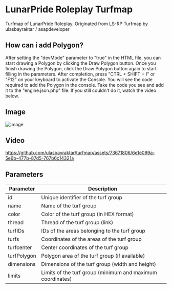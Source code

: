 # LunarPride Roleplay Turfmap

Turfmap of LunarPride Roleplay. Originated from LS-RP Turfmap by ulasbayraktar / asapdeveloper

## How can i add Polygon?

After setting the "devMode" parameter to "true" in the HTML file, you can start drawing a Polygon by clicking the Draw Polygon button. Once you finish drawing the Polygon, click the Draw Polygon button again to start filling in the parameters. After completion, press "CTRL + SHIFT + I" or "F12" on your keyboard to activate the Console. You will see the code required to add the Polygon in the console. Take the code you see and add it to the "engine.json.php" file. If you still couldn't do it, watch the video below.

## Image



![image](https://github.com/ulasbayraktar/turfmap/assets/73671806/fbbf0045-d9bf-4420-b085-ed411590687e)


## Video

https://github.com/ulasbayraktar/turfmap/assets/73671806/6e1e099a-5e6b-477b-87d5-767b6c14321a

## Parameters

| Parameter    | Description                                       |
|--------------|---------------------------------------------------|
| id           | Unique identifier of the turf group                |
| name         | Name of the turf group                             |
| color        | Color of the turf group (in HEX format)            |
| thread       | Thread of the turf group (link)   |
| turfIDs      | IDs of the areas belonging to the turf group       |
| turfs        | Coordinates of the areas of the turf group         |
| turfcenter   | Center coordinates of the turf group               |
| turfPolygon  | Polygon area of the turf group (if available)      |
| dimensions   | Dimensions of the turf group (width and height)    |
| limits       | Limits of the turf group (minimum and maximum coordinates) |


